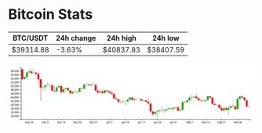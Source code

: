 # Bitcoin Stats

BTC/USDT|24h change|24h high|24h low|
|---|---|---|---|
|$39314.88|-3.63%|$40837.83|$38407.59|

<img src="./chart.svg">
